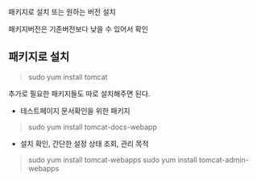 패키지로 설치 또는 원하는 버전 설치   

패키지버전은 기존버전보다 낮을 수 있어서 확인

## 패키지로 설치

> sudo yum install tomcat

추가로 필요한 패키지들도 따로 설치해주면 된다.

- 테스트페이지 문서확인을 위한 패키지

> sudo yum install tomcat-docs-webapp

- 설치 확인, 간단한 설정 상태 조회, 관리 목적

> sudo yum install tomcat-webapps
> sudo yum install tomcat-admin-webapps



